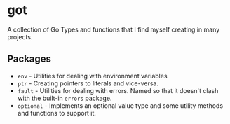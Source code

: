 # got

A collection of Go Types and functions that I find myself creating in many projects.

## Packages

- `env` - Utilities for dealing with environment variables
- `ptr` - Creating pointers to literals and vice-versa.
- `fault` - Utilities for dealing with errors. Named so that it doesn't clash with the built-in `errors` package.
- `optional` - Implements an optional value type and some utility methods and functions to support it.

